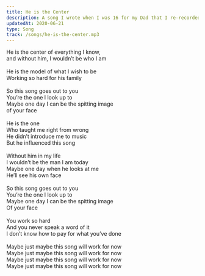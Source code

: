 ```yaml
---
title: He is the Center
description: A song I wrote when I was 16 for my Dad that I re-recorded for Father's Day 10 years later.
updatedAt: 2020-06-21
type: Song
track: /songs/he-is-the-center.mp3
---
```


He is the center of everything I know,<br>
and without him, I wouldn’t be who I am<br>
<br>
He is the model of what I wish to be<br>
Working so hard for his family<br>
<br>
So this song goes out to you<br>
You’re the one I look up to<br>
Maybe one day I can be the spitting image<br>
of your face<br>
<br>
He is the one<br>
Who taught me right from wrong<br>
He didn’t introduce me to music<br>
But he influenced this song<br>
<br>
Without him in my life<br>
I wouldn’t be the man I am today<br>
Maybe one day when he looks at me<br>
He’ll see his own face<br>
<br>
So this song goes out to you<br>
You’re the one I look up to<br>
Maybe one day I can be the spitting image<br>
Of your face<br>
<br>
You work so hard<br>
And you never speak a word of it<br>
I don’t know how to pay for what you’ve done<br>
<br>
Maybe just maybe this song will work for now<br>
Maybe just maybe this song will work for now<br>
Maybe just maybe this song will work for now<br>
Maybe just maybe this song will work for now

